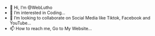 - 👋 Hi, I’m @WebLutho
- 👀 I’m interested in Coding...
- 💞️ I’m looking to collaborate on Social Media like Tiktok, Facebook and YouTube...
- 📫 How to reach me, Go to My Website...

<!---
WebLutho/WebLutho is a ✨ special ✨ repository because its `README.md` (this file) appears on your GitHub profile.
You can click the Preview link to take a look at your changes.
--->
